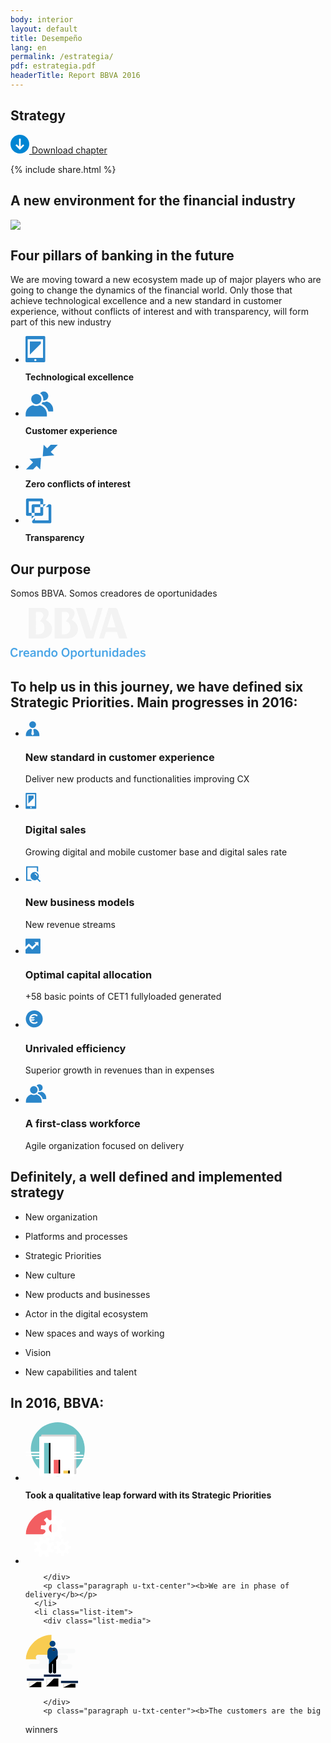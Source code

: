 ```yaml
---
body: interior
layout: default
title: Desempeño
lang: en
permalink: /estrategia/
pdf: estrategia.pdf
headerTitle: Report BBVA 2016
---
```



<section class="principal"  data-parallax="scroll" data-speed=".4" data-image-src="{{site.baseurl}}/images/background-estrategia.png">
  <div class="section-header section-header--strategy">
    <h1>Strategy</h1>
  </div>
</section>

<section class="section-option">
  <div class="container container--small u-flex u-space-between">
    <p class="download-option">
      <a href="{{site.baseurl}}/downloads/en/{{ page.pdf }}">
        <svg width="30px" height="30px" viewBox="-7 -1741 30 30" version="1.1" xmlns="http://www.w3.org/2000/svg" xmlns:xlink="http://www.w3.org/1999/xlink">
          <path d="M8,-1741 C-0.318181818,-1741 -7,-1734.31818 -7,-1726 C-7,-1717.68182 -0.318181818,-1711 8,-1711 C16.3181818,-1711 23,-1717.68182 23,-1726 C23,-1734.31818 16.3181818,-1741 8,-1741 Z M14.6136364,-1723.47727 L8.47727273,-1717.34091 C8.34090909,-1717.20455 8.13636364,-1717.13636 8,-1717.13636 C7.79545455,-1717.13636 7.65909091,-1717.20455 7.52272727,-1717.34091 L1.38636364,-1723.47727 C1.25,-1723.61364 1.18181818,-1723.75 1.18181818,-1723.95455 C1.18181818,-1724.15909 1.25,-1724.29545 1.38636364,-1724.43182 L2.34090909,-1725.38636 C2.61363636,-1725.65909 3.02272727,-1725.65909 3.29545455,-1725.38636 L6.02272727,-1722.65909 C6.22727273,-1722.45455 6.63636364,-1722.59091 6.63636364,-1722.93182 L6.63636364,-1734.18182 C6.63636364,-1734.59091 6.90909091,-1734.86364 7.31818182,-1734.86364 L8.68181818,-1734.86364 C9.09090909,-1734.86364 9.36363636,-1734.59091 9.36363636,-1734.18182 L9.36363636,-1722.86364 C9.36363636,-1722.59091 9.70454545,-1722.38636 9.97727273,-1722.59091 L12.7045455,-1725.31818 C12.9772727,-1725.59091 13.3863636,-1725.59091 13.6590909,-1725.31818 L14.6136364,-1724.36364 C14.75,-1724.22727 14.8181818,-1724.09091 14.8181818,-1723.88636 C14.8181818,-1723.75 14.75,-1723.61364 14.6136364,-1723.47727 Z" id="Shape" stroke="none" fill="#0085D3" fill-rule="evenodd"></path>
        </svg>
        Download chapter
      </a>
    </p>
    {% include share.html %}


  </div>
</section>

<section class="section">
  <div class="container container--small">
    <h2 class="title-section title-section--inside u-txt-center">A new environment for the financial industry</h2>
    <img src="{{site.baseurl}}/images/grafico-entorno.svg" />
  </div>
</section>


<section class="section section--pilares" data-parallax="scroll" data-speed=".4" data-image-src="{{site.baseurl}}/images/bg-pilares.png">
  <div class="container">
    <h2 class="u-txt-center title-section title-section--inside">Four pillars of banking in the future</h2>
    <p class="paragraph is-l u-txt-center paragraph--big">We are moving toward a new ecosystem made up of major players who are going to change the dynamics of the financial world.
Only those that achieve technological excellence and a new standard in customer experience, without conflicts of interest and with
transparency, will form part of this new industry</p>
  </div>
  <div class="container container--small">
    <ul class="list list--fourItems">
      <li class="list-item">
        <div class="list-media is-small">
          <svg width="32px" height="43px" viewBox="305 500 32 43" version="1.1" xmlns="http://www.w3.org/2000/svg" xmlns:xlink="http://www.w3.org/1999/xlink">
              <g id="Group" stroke="none" stroke-width="1" fill="none" fill-rule="evenodd" transform="translate(305.000000, 500.000000)">
                  <path d="M0,1.7546 C0,0.7856 0.78,0.0006 1.755,0.0006 L29.805,0.0006 C30.774,0.0006 31.56,0.7846 31.56,1.7546 L31.56,40.3246 C31.56,41.2946 30.78,42.0796 29.805,42.0796 L1.755,42.0796 C0.786,42.0796 0,41.2956 0,40.3246 L0,1.7546 Z M3.507,35.0656 L28.053,35.0656 L28.053,5.2596 L3.507,5.2596 L3.507,35.0656 Z M14.027,38.5726 C14.027,37.6046 14.805,36.8196 15.78,36.8196 C16.748,36.8196 17.533,37.5976 17.533,38.5726 C17.533,39.5416 16.755,40.3266 15.78,40.3266 C14.812,40.3266 14.027,39.5476 14.027,38.5726 L14.027,38.5726 Z" id="Fill-9" fill="#2A86CA"></path>
                  <polygon id="Fill-11" fill="#2A86CA" points="24.5465 12.2732 7.0135 29.8062 7.0135 8.7672 24.5465 8.7672"></polygon>
              </g>
          </svg>
        </div>
        <p class="paragraph u-txt-center"><b>Technological excellence</b></p>
      </li>
      <li class="list-item">
        <div class="list-media is-small">
          <svg width="45px" height="41px" viewBox="493 501 45 41" version="1.1" xmlns="http://www.w3.org/2000/svg" xmlns:xlink="http://www.w3.org/1999/xlink">
              <g id="Group-2" stroke="none" stroke-width="1" fill="none" fill-rule="evenodd" transform="translate(493.000000, 501.000000)">
                  <path d="M17.3241,21.1926 C21.8411,21.1926 25.5021,17.5306 25.5021,13.0146 C25.5021,8.4976 21.8411,4.8366 17.3241,4.8366 C12.8071,4.8366 9.1461,8.4976 9.1461,13.0146 C9.1461,17.5306 12.8071,21.1926 17.3241,21.1926" id="Fill-1" fill="#2A86CA"></path>
                  <path d="M22.5945,22.8288 C20.9965,23.6148 19.1815,24.0588 17.2715,24.0588 C15.3605,24.0588 13.5095,23.6138 11.9115,22.8278 C5.2365,24.4178 0.2495,30.2968 0.2495,37.3068 L0.2495,40.8198 L34.2345,40.8198 L34.2345,37.3068 C34.2345,30.2958 29.2615,24.4198 22.5945,22.8288" id="Fill-3" fill="#2A86CA"></path>
                  <path d="M28.5009,13.0144 C28.5009,13.8014 28.4179,14.5704 28.2619,15.3114 C28.5759,15.3534 28.8959,15.3764 29.2209,15.3764 C33.2359,15.3764 36.4899,12.1224 36.4899,8.1074 C36.4899,4.0924 33.2359,0.8374 29.2209,0.8374 C26.8739,0.8374 24.7869,1.9514 23.4579,3.6784 C26.4929,5.6784 28.5009,9.1154 28.5009,13.0144" id="Fill-5" fill="#2A86CA"></path>
                  <path d="M44.2303,29.7004 C44.2303,23.4694 39.8213,18.2454 33.8943,16.8314 C32.4743,17.5294 30.8663,17.9254 29.1683,17.9254 C28.5793,17.9254 27.9983,17.8744 27.4303,17.7834 C26.9403,18.8174 26.2963,19.7634 25.5273,20.5954 C31.0853,22.6804 35.2013,27.2624 36.6573,32.8234 L44.2303,32.8234 L44.2303,29.7004 Z" id="Fill-7" fill="#2A86CA"></path>
              </g>
          </svg>
        </div>
        <p class="paragraph u-txt-center"><b>Customer experience</b></p>
      </li>
      <li class="list-item">
        <div class="list-media is-small">
        <svg width="52px" height="40px" viewBox="695 502 52 40" version="1.1" xmlns="http://www.w3.org/2000/svg" xmlns:xlink="http://www.w3.org/1999/xlink">
            <path d="M718.4828,541.5613 L719.9048,523.0753 L701.4188,524.4973 L707.1068,530.1853 L695.7508,541.5143 L707.1268,541.5143 L712.7948,535.8733 L718.4828,541.5613 Z M723.9978,502.0563 L722.5758,520.5423 L741.0608,519.1203 L735.3728,513.4323 L746.7298,502.1033 L735.3538,502.1033 L729.6848,507.7443 L723.9978,502.0563 Z" id="Fill-16" stroke="none" fill="#2A86CA" fill-rule="evenodd"></path>
        </svg>
        </div>
        <p class="paragraph u-txt-center"><b>Zero conflicts of interest</b></p>
      </li>
      <li class="list-item">
        <div class="list-media is-small">
          <svg width="42px" height="41px" viewBox="884 503 42 41" version="1.1" xmlns="http://www.w3.org/2000/svg" xmlns:xlink="http://www.w3.org/1999/xlink">
              <defs>
                  <polygon id="path-1" points="0.6115 40 41.5325 40 41.5325 0.3591 0.6115 0.3591 0.6115 40"></polygon>
              </defs>
              <g id="Group-15" stroke="none" stroke-width="1" fill="none" fill-rule="evenodd" transform="translate(884.000000, 503.634200)">
                  <mask id="mask-2" fill="white">
                      <use xlink:href="#path-1"></use>
                  </mask>
                  <g id="Clip-14"></g>
                  <path d="M14.4525,28.1741 L9.8385,32.5161 L9.8385,11.8941 C9.8385,10.6201 10.8725,9.5871 12.1455,9.5871 L32.5685,9.5871 L28.2255,14.2011 L14.4525,14.2011 L14.4525,28.1741 Z M39.2255,40.0001 L12.8825,40.0001 C11.6095,40.0001 10.5755,38.9681 10.5755,37.6931 L10.5755,36.2611 L15.1895,31.6061 L15.1895,35.3861 L36.9195,35.3861 L36.9195,14.2341 L32.5255,14.2341 L36.8685,9.6201 L39.2255,9.6201 C40.5015,9.6201 41.5325,10.6531 41.5325,11.9261 L41.5325,37.6931 C41.5325,38.9681 40.5015,40.0001 39.2255,40.0001 L39.2255,40.0001 Z M5.2245,23.4281 L23.6795,23.4281 L23.6795,4.9731 L5.2245,4.9731 L5.2245,23.4281 Z M25.9875,28.0421 L2.9185,28.0421 C1.6445,28.0421 0.6115,27.0111 0.6115,25.7361 L0.6115,2.6661 C0.6115,1.3931 1.6445,0.3591 2.9185,0.3591 L25.9875,0.3591 C27.2625,0.3591 28.2945,1.3931 28.2945,2.6661 L28.2945,25.7361 C28.2945,27.0111 27.2625,28.0421 25.9875,28.0421 L25.9875,28.0421 Z" id="Fill-13" fill="#2A86CA" mask="url(#mask-2)"></path>
              </g>
          </svg>
        </div>
        <p class="paragraph u-txt-center"><b>Transparency</b></p>
      </li>
    </ul>
  </div>
</section>

<section class="section section--blue">
  <div class="container container--small">
    <h2 class="title-section title-section--inside u-txt-center">Our purpose</h2>
    <p>Somos BBVA. Somos creadores de oportunidades</p>
  </div>
</section>

<section class="section section--blueDark">
  <div class="container container--small u-flex u-hcenter">

<svg width="217px" height="85px" viewBox="503 540 217 85" version="1.1" xmlns="http://www.w3.org/2000/svg" xmlns:xlink="http://www.w3.org/1999/xlink">
    <defs></defs>
    <g id="Group" stroke="none" stroke-width="1" fill="none" fill-rule="evenodd" transform="translate(503.000000, 541.000000)">
        <path d="M172.0262,4.9915 C170.7172,0.9695 169.9732,0.0245 166.1352,0.0245 L156.7822,0.0245 L141.8012,48.9595 L149.4132,48.9595 L152.6062,38.3875 L170.4522,38.3875 L173.6722,48.9595 L186.9152,48.9595 L172.0262,4.9915 Z M154.7802,31.2165 L161.4482,8.9045 L168.2332,31.2165 L154.7802,31.2165 Z" id="Fill-1" fill="#F3F3F3"></path>
        <path d="M97.957,19.2142 L100.301,15.6482 C105.386,8.1462 101.881,0.0002 91.88,0.0002 L70.586,0.0002 L70.586,48.9592 L91.139,48.9592 C109.212,48.9592 114.674,27.9222 97.957,19.2142 L97.957,19.2142 Z M82.099,42.4012 L82.099,6.4022 L88.391,6.4022 C91.402,6.4022 94.031,8.9072 94.031,11.8962 C94.031,12.9522 93.807,13.9212 92.78,15.4522 L88.735,21.5662 C92.971,22.5822 95.807,25.8402 95.807,31.9402 C95.807,39.2782 91.402,42.4012 85.585,42.4012 L82.099,42.4012 Z" id="Fill-3" fill="#F3F3F3"></path>
        <path d="M56.5003,19.2142 L58.8983,15.6482 C63.9203,8.1462 60.4733,0.0002 50.4893,0.0002 L29.1533,0.0002 L29.1533,48.9592 L49.7403,48.9592 C67.7873,48.9592 73.2453,27.9222 56.5003,19.2142 M44.1763,42.4012 L40.6743,42.4012 L40.6743,6.4022 L46.9653,6.4022 C49.9903,6.4022 52.6223,8.9072 52.6223,11.8962 C52.6223,12.9522 52.3823,13.9212 51.3733,15.4522 L47.2983,21.5662 C51.5303,22.5822 54.3933,25.8402 54.3933,31.9402 C54.3933,39.2782 49.9903,42.4012 44.1763,42.4012" id="Fill-5" fill="#F3F3F3"></path>
        <path d="M119.4406,6.3938 C117.7016,0.8758 116.8266,-0.0002 113.4776,-0.0002 L104.8336,-0.0002 L120.8316,48.9588 L132.6086,48.9588 L147.5176,-0.0002 L139.7566,-0.0002 L128.7386,37.1718 L119.4406,6.3938 Z" id="Fill-7" fill="#F3F3F3"></path>
        <path d="M0,71.2386 C0,66.6066 2.65,63.9576 6.119,63.9576 C8.787,63.9576 10.445,65.1196 11.418,67.2176 L9.397,68.4176 C8.845,67.1016 7.815,66.1506 6.119,66.1506 C3.717,66.1506 2.382,68.1316 2.382,71.2186 C2.382,74.4796 3.794,76.4606 6.253,76.4606 C8.006,76.4606 9.15,75.4126 9.702,73.8306 L11.761,74.7646 C10.923,77.0896 9.206,78.5956 6.253,78.5956 C2.611,78.5956 0,76.0026 0,71.2386" id="Fill-10" fill="#49A5E6"></path>
        <path d="M13.9337,78.3289 L13.9337,68.2269 L16.0877,68.2269 L16.2787,69.8659 L16.2977,69.8659 C16.9077,68.9129 17.9757,68.0169 19.8617,68.0169 L19.9567,68.0169 L20.1677,70.1709 C20.0137,70.1329 19.7087,70.1329 19.5577,70.1329 C18.0137,70.1329 16.9267,70.8379 16.2787,71.9239 L16.2787,78.3289 L13.9337,78.3289 Z" id="Fill-12" fill="#49A5E6"></path>
        <path d="M27.8298,72.3055 C27.7148,70.8195 26.9338,69.9235 25.5238,69.9235 C24.3608,69.9235 23.3118,70.6865 23.0828,72.3055 L27.8298,72.3055 Z M20.7198,73.2765 C20.7198,69.4845 23.4458,68.0175 25.5418,68.0175 C27.7348,68.0175 29.9838,69.3695 29.9838,73.4875 L29.9838,74.0415 L23.0648,74.0415 C23.1418,75.8125 24.2848,76.6695 25.8088,76.6695 C27.0678,76.6695 28.1528,76.1365 28.9348,75.3745 L29.8688,76.9185 C28.7248,78.0055 27.4098,78.5385 25.6758,78.5385 C23.0648,78.5385 20.7198,76.9935 20.7198,73.2765 L20.7198,73.2765 Z" id="Fill-14" fill="#49A5E6"></path>
        <path d="M37.9892,75.5071 L37.9892,73.2781 C34.7292,73.7351 33.6812,74.4401 33.6812,75.4511 C33.6812,76.2511 34.2342,76.6711 35.1122,76.6711 C36.3122,76.6711 37.2662,76.2321 37.9892,75.5071 M31.3942,75.8311 C31.3942,73.6021 33.2622,72.2301 37.9892,71.6951 L37.9892,71.3921 C37.9892,70.4571 37.4372,69.9431 36.2352,69.9431 C34.9202,69.9431 33.9112,70.5141 32.9762,71.2961 L31.6992,69.8661 C32.7662,68.8761 34.2152,68.0181 36.5402,68.0181 C39.1512,68.0181 40.2772,69.3141 40.2772,71.6771 L40.2772,78.3281 L38.1792,78.3281 L37.9892,77.0311 C37.0182,78.0231 35.7782,78.4811 34.2732,78.4811 C32.6142,78.4811 31.3942,77.4901 31.3942,75.8311" id="Fill-16" fill="#49A5E6"></path>
        <path d="M42.8112,78.3289 L42.8112,68.2269 L44.9652,68.2269 L45.1562,69.6569 C45.8992,68.8179 47.1192,68.0169 48.7962,68.0169 C50.6262,68.0169 51.7702,68.9709 51.7702,70.9719 L51.7702,78.3289 L49.4432,78.3289 L49.4432,71.6589 C49.4432,70.5339 48.9872,69.9619 47.8992,69.9619 C46.8892,69.9619 46.0322,70.4749 45.1562,71.2759 L45.1562,78.3289 L42.8112,78.3289 Z" id="Fill-18" fill="#49A5E6"></path>
        <path d="M60.9765,75.2977 L60.9765,71.1817 C60.1565,70.3807 59.4515,69.9627 58.4785,69.9627 C57.0505,69.9627 56.0965,71.0477 56.0965,73.3157 C56.0965,75.3937 57.0115,76.5567 58.5175,76.5567 C59.4895,76.5567 60.2715,76.0217 60.9765,75.2977 M53.7525,73.3357 C53.7525,69.8277 55.4675,68.0177 57.7935,68.0177 C59.1655,68.0177 60.2715,68.4937 60.9765,69.3717 L60.9765,64.3957 L63.3205,64.0527 L63.3205,78.3287 L61.1665,78.3287 L60.9765,76.9957 C60.2895,77.8527 59.2615,78.4817 57.7555,78.4817 C55.4495,78.4817 53.7525,76.8427 53.7525,73.3357" id="Fill-20" fill="#49A5E6"></path>
        <path d="M72.9087,73.2967 C72.9087,71.4297 72.0897,70.0197 70.3167,70.0197 C68.6207,70.0197 67.7247,71.2957 67.7247,73.2967 C67.7247,75.2207 68.5057,76.5747 70.3167,76.5747 C72.0127,76.5747 72.9087,75.2207 72.9087,73.2967 M65.3797,73.2777 C65.3797,69.5617 67.8387,68.0177 70.3167,68.0177 C72.7747,68.0177 75.2347,69.5617 75.2347,73.2777 C75.2347,76.9757 72.7747,78.5377 70.3167,78.5377 C67.8567,78.5377 65.3797,76.9757 65.3797,73.2777" id="Fill-22" fill="#49A5E6"></path>
        <path d="M92.0583,71.2767 C92.0583,68.0747 90.4573,66.1507 88.0753,66.1507 C85.6903,66.1507 84.0903,68.0747 84.0903,71.2767 C84.0903,74.4797 85.6903,76.4607 88.0753,76.4607 C90.4573,76.4607 92.0583,74.4797 92.0583,71.2767 M81.7083,71.2767 C81.7083,66.5297 84.6623,63.9577 88.0753,63.9577 C91.4673,63.9577 94.4213,66.5297 94.4213,71.2767 C94.4213,76.0237 91.4673,78.5957 88.0753,78.5957 C84.6623,78.5957 81.7083,76.0237 81.7083,71.2767" id="Fill-24" fill="#49A5E6"></path>
        <g id="Group-28" transform="translate(96.000000, 67.312000)" fill="#49A5E6">
            <path d="M7.8947,5.9651 C7.8947,3.8691 6.9807,2.7071 5.4747,2.7071 C4.5017,2.7071 3.7207,3.2401 3.0157,3.9651 L3.0157,8.1001 C3.8347,8.9011 4.5407,9.3211 5.5127,9.3211 C6.9607,9.3211 7.8947,8.3111 7.8947,5.9651 L7.8947,5.9651 Z M0.6707,15.0001 L0.6707,0.9151 L2.8247,0.9151 L3.0157,2.2291 C3.7017,1.3911 4.7307,0.7051 6.2367,0.7051 C8.5437,0.7051 10.2397,2.4411 10.2397,5.9471 C10.2397,9.4531 8.5237,11.1701 6.1977,11.1701 C4.8267,11.1701 3.7787,10.7491 3.0157,9.9111 L3.0157,14.6571 L0.6707,15.0001 Z" id="Fill-26"></path>
        </g>
        <path d="M115.274,73.2967 C115.274,71.4297 114.455,70.0197 112.682,70.0197 C110.986,70.0197 110.09,71.2957 110.09,73.2967 C110.09,75.2207 110.871,76.5747 112.682,76.5747 C114.378,76.5747 115.274,75.2207 115.274,73.2967 M107.745,73.2777 C107.745,69.5617 110.204,68.0177 112.682,68.0177 C115.141,68.0177 117.6,69.5617 117.6,73.2777 C117.6,76.9757 115.141,78.5377 112.682,78.5377 C110.222,78.5377 107.745,76.9757 107.745,73.2777" id="Fill-29" fill="#49A5E6"></path>
        <path d="M119.6775,78.3289 L119.6775,68.2269 L121.8315,68.2269 L122.0225,69.8659 L122.0415,69.8659 C122.6515,68.9129 123.7195,68.0169 125.6065,68.0169 L125.7005,68.0169 L125.9105,70.1709 C125.7585,70.1329 125.4535,70.1329 125.3015,70.1329 C123.7565,70.1329 122.6705,70.8379 122.0225,71.9239 L122.0225,78.3289 L119.6775,78.3289 Z" id="Fill-31" fill="#49A5E6"></path>
        <path d="M128.2736,75.5457 L128.2736,70.0757 L126.5586,70.0757 L126.5586,68.2267 L128.2736,68.2267 L128.2736,64.8537 L130.5996,64.5107 L130.5996,68.2267 L133.2106,68.2267 L133.2106,70.0757 L130.5996,70.0757 L130.5996,75.1837 C130.5996,76.2707 131.0566,76.6127 132.0096,76.6127 C132.3906,76.6127 132.7536,76.5377 133.0386,76.4607 L133.2316,78.3097 C132.9436,78.3657 132.0096,78.4627 131.3816,78.4627 C129.2456,78.4627 128.2736,77.7377 128.2736,75.5457" id="Fill-33" fill="#49A5E6"></path>
        <path d="M135.0599,75.5838 L135.0599,68.2268 L137.4039,68.2268 L137.4039,74.9548 C137.4039,76.0228 137.8419,76.5558 138.9289,76.5558 C139.9399,76.5558 140.7969,76.0228 141.6739,75.2218 L141.6739,68.2268 L144.0189,68.2268 L144.0189,78.3288 L141.8649,78.3288 L141.6739,76.9188 C140.9299,77.7188 139.7109,78.5388 138.0539,78.5388 C136.2039,78.5388 135.0599,77.5848 135.0599,75.5838" id="Fill-35" fill="#49A5E6"></path>
        <path d="M146.6484,78.3289 L146.6484,68.2269 L148.8034,68.2269 L148.9934,69.6569 C149.7364,68.8179 150.9564,68.0169 152.6344,68.0169 C154.4644,68.0169 155.6074,68.9709 155.6074,70.9719 L155.6074,78.3289 L153.2824,78.3289 L153.2824,71.6589 C153.2824,70.5339 152.8234,69.9619 151.7384,69.9619 C150.7284,69.9619 149.8704,70.4749 148.9934,71.2759 L148.9934,78.3289 L146.6484,78.3289 Z" id="Fill-37" fill="#49A5E6"></path>
        <path d="M158.257,78.329 L160.583,78.329 L160.583,68.227 L158.257,68.227 L158.257,78.329 Z M158.066,65.482 C158.066,64.777 158.543,64.242 159.4,64.242 C160.278,64.242 160.774,64.777 160.774,65.482 C160.774,66.187 160.278,66.721 159.4,66.721 C158.543,66.721 158.066,66.187 158.066,65.482 L158.066,65.482 Z" id="Fill-39" fill="#49A5E6"></path>
        <path d="M169.9985,75.2977 L169.9985,71.1817 C169.1785,70.3807 168.4745,69.9627 167.5005,69.9627 C166.0725,69.9627 165.1185,71.0477 165.1185,73.3157 C165.1185,75.3937 166.0345,76.5567 167.5395,76.5567 C168.5115,76.5567 169.2935,76.0217 169.9985,75.2977 M162.7745,73.3357 C162.7745,69.8277 164.4895,68.0177 166.8165,68.0177 C168.1875,68.0177 169.2935,68.4937 169.9985,69.3717 L169.9985,64.3957 L172.3425,64.0527 L172.3425,78.3287 L170.1895,78.3287 L169.9985,76.9957 C169.3115,77.8527 168.2835,78.4817 166.7775,78.4817 C164.4715,78.4817 162.7745,76.8427 162.7745,73.3357" id="Fill-41" fill="#49A5E6"></path>
        <path d="M180.9215,75.5071 L180.9215,73.2781 C177.6615,73.7351 176.6135,74.4401 176.6135,75.4511 C176.6135,76.2511 177.1655,76.6711 178.0425,76.6711 C179.2435,76.6711 180.1975,76.2321 180.9215,75.5071 M174.3255,75.8311 C174.3255,73.6021 176.1935,72.2301 180.9215,71.6951 L180.9215,71.3921 C180.9215,70.4571 180.3675,69.9431 179.1675,69.9431 C177.8515,69.9431 176.8415,70.5141 175.9075,71.2961 L174.6305,69.8661 C175.6975,68.8761 177.1465,68.0181 179.4725,68.0181 C182.0825,68.0181 183.2085,69.3141 183.2085,71.6771 L183.2085,78.3281 L181.1105,78.3281 L180.9215,77.0311 C179.9495,78.0231 178.7095,78.4811 177.2045,78.4811 C175.5455,78.4811 174.3255,77.4901 174.3255,75.8311" id="Fill-42" fill="#49A5E6"></path>
        <path d="M192.4143,75.2977 L192.4143,71.1817 C191.5943,70.3807 190.8903,69.9627 189.9163,69.9627 C188.4883,69.9627 187.5343,71.0477 187.5343,73.3157 C187.5343,75.3937 188.4503,76.5567 189.9553,76.5567 C190.9273,76.5567 191.7093,76.0217 192.4143,75.2977 M185.1903,73.3357 C185.1903,69.8277 186.9053,68.0177 189.2323,68.0177 C190.6033,68.0177 191.7093,68.4937 192.4143,69.3717 L192.4143,64.3957 L194.7583,64.0527 L194.7583,78.3287 L192.6053,78.3287 L192.4143,76.9957 C191.7273,77.8527 190.6993,78.4817 189.1933,78.4817 C186.8873,78.4817 185.1903,76.8427 185.1903,73.3357" id="Fill-43" fill="#49A5E6"></path>
        <path d="M203.9277,72.3055 C203.8127,70.8195 203.0317,69.9235 201.6207,69.9235 C200.4577,69.9235 199.4097,70.6865 199.1797,72.3055 L203.9277,72.3055 Z M196.8177,73.2765 C196.8177,69.4845 199.5427,68.0175 201.6397,68.0175 C203.8317,68.0175 206.0807,69.3695 206.0807,73.4875 L206.0807,74.0415 L199.1617,74.0415 C199.2387,75.8125 200.3807,76.6695 201.9067,76.6695 C203.1647,76.6695 204.2507,76.1365 205.0327,75.3745 L205.9667,76.9185 C204.8227,78.0055 203.5077,78.5385 201.7727,78.5385 C199.1617,78.5385 196.8177,76.9935 196.8177,73.2765 L196.8177,73.2765 Z" id="Fill-44" fill="#49A5E6"></path>
        <path d="M207.4537,76.9368 L208.3487,75.3548 C209.2647,76.1368 210.5227,76.7268 211.8357,76.7268 C213.0947,76.7268 213.8577,76.3278 213.8577,75.6228 C213.8577,74.8018 213.2677,74.5168 211.5897,74.1728 C209.4547,73.7348 207.8157,73.1638 207.8157,70.9898 C207.8157,69.1988 209.3027,68.0178 211.5327,68.0178 C213.3427,68.0178 214.5637,68.5318 215.6307,69.2938 L214.8107,70.9528 C213.8577,70.2668 212.7907,69.8668 211.7047,69.8668 C210.5607,69.8668 210.0077,70.2848 210.0077,70.8958 C210.0077,71.5628 210.5607,71.8678 212.0667,72.1908 C214.3347,72.6488 216.0687,73.1828 216.0687,75.3168 C216.0687,77.5278 214.1437,78.5188 211.8187,78.5188 C209.8737,78.5188 208.4247,77.7938 207.4537,76.9368" id="Fill-45" fill="#49A5E6"></path>
    </g>
</svg>
  </div>
</section>


<section class="section section--grey">
  <div class="container">
    <h2 class="title-section u-txt-center">To help us in this journey, we have defined six Strategic Priorities.
Main progresses in 2016:</h2>
  </div>
  <div class="container container--small">
    <ul class="list list--threeItems ">
      <li class="list-item">
        <div class="list-media is-left is-small">
          <svg width="23px" height="25px" viewBox="337 326 23 25" version="1.1" xmlns="http://www.w3.org/2000/svg" xmlns:xlink="http://www.w3.org/1999/xlink">
              <desc>Created with Sketch.</desc>
              <defs></defs>
              <g id="Group" stroke="none" stroke-width="1" fill="none" fill-rule="evenodd" transform="translate(337.000000, 326.000000)">
                  <path d="M11.4224,11.2436 C14.4074,11.2436 16.8284,8.8236 16.8284,5.8376 C16.8284,2.8526 14.4074,0.4316 11.4224,0.4316 C8.4374,0.4316 6.0164,2.8526 6.0164,5.8376 C6.0164,8.8236 8.4374,11.2436 11.4224,11.2436" id="Fill-1" fill="#2A86CA"></path>
                  <path d="M14.8096,12.603 C14.0956,12.961 13.2886,13.211 12.5026,13.329 L12.5026,13.406 L13.5836,20.975 L11.4216,23.137 L9.2606,20.975 L10.3416,13.406 L10.3416,13.329 C9.4576,13.21 8.7476,12.961 8.0336,12.603 C3.7706,13.641 0.6196,17.479 0.6196,22.056 L0.6196,24.198 L22.2246,24.198 L22.2246,22.056 C22.2246,17.478 19.0676,13.642 14.8096,12.603" id="Fill-3" fill="#2A86CA"></path>
              </g>
          </svg>
        </div>
        <h3 class="title-list">New standard in customer experience</h3>
        <p class="paragraph">Deliver new products and
functionalities improving CX</p>
      </li>
      <li class="list-item">
        <div class="list-media is-left is-small">
          <svg width="18px" height="26px" viewBox="598 324 18 26" version="1.1" xmlns="http://www.w3.org/2000/svg" xmlns:xlink="http://www.w3.org/1999/xlink">
              <!-- Generator: Sketch 41.2 (35397) - http://www.bohemiancoding.com/sketch -->
              <desc>Created with Sketch.</desc>
              <defs></defs>
              <g id="Group-2" stroke="none" stroke-width="1" fill="none" fill-rule="evenodd" transform="translate(598.000000, 324.000000)">
                  <path d="M0.2396,1.0635 C0.2396,0.4765 0.7126,0.0005 1.3026,0.0005 L16.1766,0.0005 C16.7636,0.0005 17.2396,0.4755 17.2396,1.0635 L17.2396,24.4375 C17.2396,25.0245 16.7666,25.5005 16.1766,25.5005 L1.3026,25.5005 C0.7166,25.5005 0.2396,25.0245 0.2396,24.4375 L0.2396,1.0635 Z M2.3646,21.2505 L15.1146,21.2505 L15.1146,2.1255 L2.3646,2.1255 L2.3646,21.2505 Z M7.6766,23.3755 C7.6766,22.7885 8.1486,22.3125 8.7396,22.3125 C9.3266,22.3125 9.8026,22.7845 9.8026,23.3755 C9.8026,23.9615 9.3306,24.4375 8.7396,24.4375 C8.1526,24.4375 7.6766,23.9665 7.6766,23.3755 L7.6766,23.3755 Z" id="Fill-21" fill="#2A86CA"></path>
                  <polygon id="Fill-23" fill="#2A86CA" points="12.9896 8.5 4.4896 17 4.4896 4.25 12.9896 4.25"></polygon>
              </g>
          </svg>
        </div>
        <h3 class="title-list">Digital sales</h3>
        <p class="paragraph">Growing digital and mobile
customer base and digital sales rate</p>
      </li>
      <li class="list-item">
        <div class="list-media is-left is-small">
          <svg width="25px" height="26px" viewBox="859 326 25 26" version="1.1" xmlns="http://www.w3.org/2000/svg" xmlns:xlink="http://www.w3.org/1999/xlink">
              <g id="Group-3" stroke="none" stroke-width="1" fill="none" fill-rule="evenodd" transform="translate(859.000000, 326.000000)">
                  <path d="M17.6683,16.2363 C17.6683,14.6073 16.3473,13.2853 14.7173,13.2853 L14.7173,11.8103 C17.1613,11.8103 19.1433,13.7923 19.1433,16.2363 L17.6683,16.2363 Z M20.0903,20.1343 C20.8863,19.0393 21.3563,17.6933 21.3563,16.2363 C21.3563,12.5693 18.3843,9.5973 14.7173,9.5973 C11.0503,9.5973 8.0773,12.5693 8.0773,16.2363 C8.0773,19.9033 11.0503,22.8763 14.7173,22.8763 C16.1743,22.8763 17.5203,22.4053 18.6143,21.6103 L22.8313,25.8263 L24.3073,24.3513 L20.0903,20.1343 Z" id="Fill-17" fill="#2A86CA"></path>
                  <path d="M8.1048,21.769 L3.6148,21.769 C3.2798,21.769 3.0058,21.495 3.0058,21.161 L3.0058,3.105 C3.0058,2.77 3.2798,2.497 3.6148,2.497 L17.6128,2.497 C17.9478,2.497 18.2208,2.77 18.2208,3.105 L18.2208,8.336 C18.9588,8.671 19.6398,9.106 20.2508,9.624 L20.2508,1.077 C20.2508,0.742 19.9758,0.468 19.6408,0.468 L1.5858,0.468 C1.2508,0.468 0.9768,0.742 0.9768,1.077 L0.9768,23.189 C0.9768,23.524 1.2508,23.798 1.5858,23.798 L10.6188,23.798 C9.6578,23.284 8.8058,22.593 8.1048,21.769" id="Fill-19" fill="#2A86CA"></path>
              </g>
          </svg>
        </div>
        <h3 class="title-list">New business models</h3>
        <p class="paragraph">New revenue streams</p>
      </li>
      <li class="list-item">
        <div class="list-media is-left is-small">
          <svg width="24px" height="25px" viewBox="337 581 24 25" version="1.1" xmlns="http://www.w3.org/2000/svg" xmlns:xlink="http://www.w3.org/1999/xlink">
              <g id="Group-4" stroke="none" stroke-width="1" fill="none" fill-rule="evenodd" transform="translate(337.000000, 581.000000)">
                  <path d="M22.799,0.2998 L1.089,0.2998 C0.477,0.2998 0,0.7868 0,1.3888 L0,13.3288 L5.429,7.9008 L10.858,13.3288 L16.287,7.9008 L14.115,5.7298 L20.63,5.7298 L20.63,12.2438 L18.459,10.0718 L10.858,17.6728 L5.429,12.2438 L0,17.6728 L0,23.0988 C0,23.7098 0.487,24.1878 1.089,24.1878 L22.799,24.1878 C23.41,24.1878 23.887,23.6998 23.887,23.0988 L23.887,1.3888 C23.887,0.7778 23.4,0.2998 22.799,0.2998" id="Fill-15" fill="#2A86CA"></path>
              </g>
          </svg>
        </div>
        <h3 class="title-list">Optimal capital allocation</h3>
        <p class="paragraph">+58 basic points of CET1 fullyloaded generated </p>
      </li>
      <li class="list-item">
        <div class="list-media is-left is-small">
          <svg width="28px" height="28px" viewBox="598 580 28 28" version="1.1" xmlns="http://www.w3.org/2000/svg" xmlns:xlink="http://www.w3.org/1999/xlink">
              <g id="Group-5" stroke="none" stroke-width="1" fill="none" fill-rule="evenodd" transform="translate(598.000000, 580.000000)">
                  <path d="M15.165,10.8252 L12.906,13.0842 L8.416,13.0842 C8.397,13.2692 8.388,13.4582 8.388,13.6482 C8.388,13.8392 8.397,14.0272 8.416,14.2132 L15.165,14.2132 L12.906,16.4712 L9.145,16.4712 C10.122,18.1592 11.945,19.2962 14.035,19.2962 C15.595,19.2962 17.007,18.6642 18.028,17.6412 L19.626,19.2392 C18.195,20.6702 16.219,21.5542 14.035,21.5542 C9.669,21.5542 6.129,18.0142 6.129,13.6482 C6.129,13.4582 6.138,13.2702 6.151,13.0842 L6.129,13.0842 L6.153,13.0592 C6.455,8.9692 9.867,5.7422 14.035,5.7422 C16.219,5.7422 18.195,6.6272 19.626,8.0572 L18.028,9.6552 C17.007,8.6332 15.595,8.0012 14.035,8.0012 C11.945,8.0012 10.122,9.1382 9.145,10.8252 L15.165,10.8252 Z M14.035,0.0952 C6.55,0.0952 0.481,6.1632 0.481,13.6482 C0.481,21.1342 6.55,27.2022 14.035,27.2022 C21.52,27.2022 27.589,21.1342 27.589,13.6482 C27.589,6.1632 21.52,0.0952 14.035,0.0952 L14.035,0.0952 Z" id="Fill-13" fill="#2A86CA"></path>
              </g>
          </svg>
        </div>
        <h3 class="title-list">Unrivaled efficiency</h3>
        <p class="paragraph">Superior growth in revenues than in
expenses</p>
      </li>
      <li class="list-item">
        <div class="list-media is-left is-small">
          <svg width="34px" height="30px" viewBox="860 578 34 30" version="1.1" xmlns="http://www.w3.org/2000/svg" xmlns:xlink="http://www.w3.org/1999/xlink">
              <g id="Group-7" stroke="none" stroke-width="1" fill="none" fill-rule="evenodd" transform="translate(860.000000, 578.000000)">
                  <path d="M21.5706,9.3506 C21.5706,9.9326 21.5096,10.4986 21.3946,11.0466 C21.6266,11.0776 21.8626,11.0946 22.1016,11.0946 C25.0646,11.0946 27.4666,8.6926 27.4666,5.7296 C27.4666,2.7666 25.0646,0.3646 22.1016,0.3646 C20.3696,0.3646 18.8306,1.1866 17.8486,2.4606 C20.0896,3.9376 21.5706,6.4736 21.5706,9.3506" id="Fill-9" fill="#2A86CA"></path>
                  <g id="Group-6" transform="translate(0.000000, 3.000000)" fill="#2A86CA">
                      <path d="M13.3226,12.3872 C16.6556,12.3872 19.3576,9.6852 19.3576,6.3512 C19.3576,3.0182 16.6556,0.3162 13.3226,0.3162 C9.9886,0.3162 7.2866,3.0182 7.2866,6.3512 C7.2866,9.6852 9.9886,12.3872 13.3226,12.3872" id="Fill-5"></path>
                      <path d="M17.2122,13.5937 C16.0322,14.1737 14.6922,14.5017 13.2832,14.5017 C11.8732,14.5017 10.5072,14.1737 9.3272,13.5937 C4.4012,14.7677 0.7212,19.1057 0.7212,24.2797 L0.7212,26.8717 L25.8022,26.8717 L25.8022,24.2797 C25.8022,19.1057 22.1322,14.7687 17.2122,13.5937" id="Fill-7"></path>
                      <path d="M33.179,18.6665 C33.179,14.0665 29.925,10.2125 25.551,9.1685 C24.503,9.6845 23.317,9.9755 22.064,9.9755 C21.629,9.9755 21.2,9.9375 20.781,9.8705 C20.419,10.6345 19.944,11.3335 19.376,11.9455 C23.479,13.4845 26.516,16.8665 27.59,20.9715 L33.179,20.9715 L33.179,18.6665 Z" id="Fill-11"></path>
                  </g>
              </g>
          </svg>
        </div>
        <h3 class="title-list">A first-class workforce</h3>
        <p class="paragraph">Agile organization focused on
delivery</p>
      </li>
    </ul>
  </div>
</section>


<section class="section">
  <div class="container container--small">
    <h2 class="title-section title-section--inside u-txt-center">Definitely, a well defined and implemented strategy</h2>
    <ul class="list list--threeItems list--images">
      <li class="list-item">
        <p class="paragraph">New organization</p>
      </li>
      <li class="list-item">
        <p class="paragraph">Platforms and processes</p>
      </li>
      <li class="list-item">
        <p class="paragraph">Strategic Priorities</p>
      </li>
      <li class="list-item">
        <p class="paragraph">New culture</p>
      </li>
      <li class="list-item">
        <p class="paragraph">New products and businesses</p>
      </li>
      <li class="list-item">
        <p class="paragraph">Actor in the digital ecosystem</p>
      </li>
      <li class="list-item">
        <p class="paragraph">New spaces and ways of working</p>
      </li>
      <li class="list-item">
        <p class="paragraph">Vision</p>
      </li>
      <li class="list-item">
        <p class="paragraph">New capabilities and talent</p>
      </li>
    </ul>
  </div>
</section>


<section class="section section--blue">
  <div class="container container--small">
    <h2 class="title-section u-txt-center">In 2016, BBVA:</h2>
    <ul class="list list--threeItems">
      <li class="list-item">
        <div class="list-media">
          <svg width="104px" height="95px" viewBox="563 419 104 95" version="1.1" xmlns="http://www.w3.org/2000/svg" xmlns:xlink="http://www.w3.org/1999/xlink">
              <defs>
                  <polygon id="path-1" points="0 94 103.307 94 103.307 0.246 0 0.246"></polygon>
                  <polygon id="path-3" points="0 94 103.307 94 103.307 0.246 0 0.246"></polygon>
                  <polygon id="path-5" points="0 94 103.307 94 103.307 0.246 0 0.246"></polygon>
                  <polygon id="path-7" points="0 94 103.307 94 103.307 0.246 0 0.246"></polygon>
                  <polygon id="path-9" points="0 94 103.307 94 103.307 0.246 0 0.246"></polygon>
                  <polygon id="path-11" points="0 94.7542 103.307 94.7542 103.307 1.0002 0 1.0002"></polygon>
              </defs>
              <g id="Page-1" stroke="none" stroke-width="1" fill="none" fill-rule="evenodd" transform="translate(563.000000, 419.000000)">
                  <path d="M94.7714,44.1175 C94.7714,67.9315 75.4664,87.2355 51.6534,87.2355 C27.8404,87.2355 8.5354,67.9315 8.5354,44.1175 C8.5354,20.3045 27.8404,1.0005 51.6534,1.0005 C75.4664,1.0005 94.7714,20.3045 94.7714,44.1175 Z" id="Fill-1" fill="#6EC2C5"></path>
                  <path d="M81.2775,82.6009 C81.2775,83.4399 80.5975,84.1199 79.7585,84.1199 L26.5875,84.1199 C25.7485,84.1199 25.0685,83.4399 25.0685,82.6009 L25.0685,22.3399 C25.0685,21.5009 25.7485,20.8209 26.5875,20.8209 L79.7585,20.8209 C80.5975,20.8209 81.2775,21.5009 81.2775,22.3399 L81.2775,82.6009 Z" id="Fill-3" fill="#D3D3D3"></path>
                  <g id="Group-9" transform="translate(0.000000, 0.754200)">
                      <path d="M16.2057,58.3018 C16.2057,58.8598 16.6597,59.3128 17.2187,59.3128 L102.2917,59.3128 C102.8507,59.3128 103.3047,58.8598 103.3047,58.3018 L103.3047,58.2958 C103.3047,57.7388 102.8507,57.2858 102.2917,57.2858 L17.2187,57.2858 C16.6597,57.2858 16.2057,57.7388 16.2057,58.2958 L16.2057,58.3018 Z" id="Fill-5" fill="#FFFFFF"></path>
                      <mask id="mask-2" fill="white">
                          <use xlink:href="#path-1"></use>
                      </mask>
                      <g id="Clip-8"></g>
                      <polygon id="Fill-7" fill="#FFFFFF" mask="url(#mask-2)" points="16.206 59.311 103.307 59.311 103.307 57.289 16.206 57.289"></polygon>
                  </g>
                  <g id="Group-14" transform="translate(0.000000, 0.754200)">
                      <path d="M0.0012,48.6807 C0.0012,49.2387 0.4552,49.6907 1.0142,49.6907 L86.0872,49.6907 C86.6472,49.6907 87.1002,49.2387 87.1002,48.6807 L87.1002,48.6747 C87.1002,48.1177 86.6472,47.6647 86.0872,47.6647 L1.0142,47.6647 C0.4552,47.6647 0.0012,48.1177 0.0012,48.6747 L0.0012,48.6807 Z" id="Fill-10" fill="#FFFFFF"></path>
                      <mask id="mask-4" fill="white">
                          <use xlink:href="#path-3"></use>
                      </mask>
                      <g id="Clip-13"></g>
                      <polygon id="Fill-12" fill="#FFFFFF" mask="url(#mask-4)" points="0 49.69 87.101 49.69 87.101 47.663 0 47.663"></polygon>
                  </g>
                  <g id="Group-19" transform="translate(0.000000, 0.754200)">
                      <path d="M5.3182,53.4912 C5.3182,54.0492 5.7722,54.5022 6.3312,54.5022 L91.4042,54.5022 C91.9642,54.5022 92.4172,54.0492 92.4172,53.4912 L92.4172,53.4852 C92.4172,52.9282 91.9642,52.4752 91.4042,52.4752 L6.3312,52.4752 C5.7722,52.4752 5.3182,52.9282 5.3182,53.4852 L5.3182,53.4912 Z" id="Fill-15" fill="#FFFFFF"></path>
                      <mask id="mask-6" fill="white">
                          <use xlink:href="#path-5"></use>
                      </mask>
                      <g id="Clip-18"></g>
                      <polygon id="Fill-17" fill="#FFFFFF" mask="url(#mask-6)" points="5.318 54.5 92.419 54.5 92.419 52.478 5.318 52.478"></polygon>
                  </g>
                  <g id="Group-24" transform="translate(0.000000, 0.754200)">
                      <path d="M0.5076,53.5069 C0.5076,54.0559 0.9546,54.5009 1.5056,54.5009 L2.2946,54.5009 C2.8456,54.5009 3.2926,54.0559 3.2926,53.5069 L3.2926,53.4709 C3.2926,52.9209 2.8456,52.4759 2.2946,52.4759 L1.5056,52.4759 C0.9546,52.4759 0.5076,52.9209 0.5076,53.4709 L0.5076,53.5069 Z" id="Fill-20" fill="#FFFFFF"></path>
                      <mask id="mask-8" fill="white">
                          <use xlink:href="#path-7"></use>
                      </mask>
                      <g id="Clip-23"></g>
                      <polygon id="Fill-22" fill="#FFFFFF" mask="url(#mask-8)" points="0.508 54.5 3.29 54.5 3.29 52.478 0.508 52.478"></polygon>
                  </g>
                  <g id="Group-29" transform="translate(0.000000, 0.754200)">
                      <path d="M94.4429,53.5069 C94.4429,54.0559 94.8899,54.5009 95.4409,54.5009 L96.2299,54.5009 C96.7809,54.5009 97.2279,54.0559 97.2279,53.5069 L97.2279,53.4709 C97.2279,52.9209 96.7809,52.4759 96.2299,52.4759 L95.4409,52.4759 C94.8899,52.4759 94.4429,52.9209 94.4429,53.4709 L94.4429,53.5069 Z" id="Fill-25" fill="#FFFFFF"></path>
                      <mask id="mask-10" fill="white">
                          <use xlink:href="#path-9"></use>
                      </mask>
                      <g id="Clip-28"></g>
                      <polygon id="Fill-27" fill="#FFFFFF" mask="url(#mask-10)" points="94.442 54.5 97.229 54.5 97.229 52.478 94.442 52.478"></polygon>
                  </g>
                  <path d="M23.5491,23.8597 C22.7101,23.8597 22.0301,24.5397 22.0301,25.3787 L22.0301,85.6387 C22.0301,86.4777 22.7101,87.1577 23.5491,87.1577 L76.7201,87.1577 C77.5591,87.1577 78.2391,86.4777 78.2391,85.6387 L78.2391,25.3787 C78.2391,24.5397 77.5591,23.8597 76.7201,23.8597 L23.5491,23.8597 Z" id="Fill-30" fill="#FFFFFF"></path>
                  <mask id="mask-12" fill="white">
                      <use xlink:href="#path-11"></use>
                  </mask>
                  <g id="Clip-33"></g>
                  <polygon id="Fill-32" fill="#6EC2C5" mask="url(#mask-12)" points="29.792 82.9202 39.877 82.9202 39.877 34.1462 29.792 34.1462"></polygon>
                  <polygon id="Fill-34" fill="#000000" mask="url(#mask-12)" points="37.487 82.9202 39.877 82.9202 39.877 34.1462 37.487 34.1462"></polygon>
                  <polygon id="Fill-35" fill="#F25E61" mask="url(#mask-12)" points="45.226 82.9202 55.311 82.9202 55.311 61.1682 45.226 61.1682"></polygon>
                  <polygon id="Fill-36" fill="#000000" mask="url(#mask-12)" points="52.921 82.9202 55.311 82.9202 55.311 61.1682 52.921 61.1682"></polygon>
                  <polygon id="Fill-37" fill="#F8CC51" mask="url(#mask-12)" points="60.66 82.9202 70.745 82.9202 70.745 78.3502 60.66 78.3502"></polygon>
                  <polygon id="Fill-38" fill="#000000" mask="url(#mask-12)" points="68.354 82.9202 70.744 82.9202 70.744 78.3502 68.354 78.3502"></polygon>
              </g>
          </svg>
        </div>
        <p class="paragraph u-txt-center"><b>Took a qualitative leap forward with its Strategic Priorities</b></p>
      </li>
      <li class="list-item">
        <div class="list-media">
          <svg width="87px" height="88px" viewBox="558 59 87 88" version="1.1" xmlns="http://www.w3.org/2000/svg" xmlns:xlink="http://www.w3.org/1999/xlink">
              <defs>
                  <polygon id="path-1" points="86.2357 0.764 0 0.764 0 86.9997 86.2357 86.9997 86.2357 0.764"></polygon>
              </defs>
              <g id="Page-1" stroke="none" stroke-width="1" fill="none" fill-rule="evenodd" transform="translate(558.000000, 59.000000)">
                  <g id="Group-3" transform="translate(0.000000, 0.236100)">
                      <mask id="mask-2" fill="white">
                          <use xlink:href="#path-1"></use>
                      </mask>
                      <g id="Clip-2"></g>
                      <path d="M86.2357,43.8817 C86.2357,67.6947 66.9307,86.9997 43.1177,86.9997 C19.3047,86.9997 -0.0003,67.6947 -0.0003,43.8817 C-0.0003,20.0687 19.3047,0.7637 43.1177,0.7637 C66.9307,0.7637 86.2357,20.0687 86.2357,43.8817" id="Fill-1" fill="#F25E61" mask="url(#mask-2)"></path>
                  </g>
                  <path d="M49.2341,36.0006 C46.1991,38.5636 41.6451,38.1806 39.0851,35.1486 C36.5221,32.1136 36.9051,27.5606 39.9411,24.9966 C42.9721,22.4366 47.5251,22.8196 50.0891,25.8546 C52.6491,28.8876 52.2651,33.4396 49.2341,36.0006 M57.3261,15.5546 L54.2381,18.1626 C53.2471,18.9996 51.9121,19.1506 50.7591,18.5556 C49.6001,17.9586 48.9541,16.7806 49.0631,15.4876 L49.4021,11.4646 C49.4341,11.1196 49.1771,10.8146 48.8321,10.7896 L43.7001,10.3546 C43.3591,10.3256 43.0541,10.5826 43.0251,10.9236 L42.6861,14.9526 C42.5771,16.2466 41.7401,17.2966 40.5011,17.6886 C39.2651,18.0826 37.9761,17.7136 37.1381,16.7206 L34.5291,13.6316 C34.3071,13.3686 33.9131,13.3386 33.6511,13.5606 L29.7141,16.8856 C29.4521,17.1056 29.4151,17.4996 29.6371,17.7626 L32.2461,20.8516 C33.0851,21.8446 33.2361,23.1746 32.6371,24.3296 C32.0441,25.4846 30.8671,26.1316 29.5731,26.0216 L25.5491,25.6846 C25.2051,25.6576 24.9031,25.9126 24.8721,26.2566 L24.4391,31.3856 C24.4131,31.7296 24.6681,32.0316 25.0121,32.0626 L29.0391,32.3996 C30.3321,32.5086 31.3821,33.3466 31.7731,34.5846 C32.1711,35.8236 31.7981,37.1086 30.8051,37.9476 L27.7161,40.5576 C27.4541,40.7786 27.4241,41.1726 27.6451,41.4356 L30.9701,45.3716 C31.1921,45.6346 31.5851,45.6706 31.8481,45.4486 L34.9371,42.8396 C35.9301,42.0006 37.2621,41.8526 38.4151,42.4476 C39.5701,43.0416 40.2201,44.2166 40.1111,45.5106 L39.7691,49.5366 C39.7431,49.8806 39.9981,50.1826 40.3411,50.2136 L45.4711,50.6466 C45.8161,50.6736 46.1201,50.4216 46.1491,50.0736 L46.4861,46.0466 C46.5581,45.1886 46.9541,44.4346 47.5721,43.9126 C47.8851,43.6476 48.2541,43.4426 48.6701,43.3126 C49.9091,42.9156 51.1971,43.2906 52.0341,44.2806 L54.6431,47.3696 C54.8641,47.6326 55.2611,47.6656 55.5231,47.4436 L59.4601,44.1186 C59.7231,43.8966 59.7561,43.5006 59.5341,43.2386 L56.9261,40.1496 C56.0891,39.1586 55.9381,37.8236 56.5331,36.6706 C57.1291,35.5186 58.3021,34.8656 59.5981,34.9776 L63.6251,35.3136 C63.9691,35.3466 64.2681,35.0886 64.2991,34.7436 L64.7311,29.6146 C64.7611,29.2676 64.5071,28.9656 64.1621,28.9396 L60.1361,28.5986 C58.8391,28.4916 57.7891,27.6546 57.3971,26.4156 C57.0041,25.1796 57.3761,23.8886 58.3661,23.0516 L61.4551,20.4426 C61.7171,20.2216 61.7511,19.8246 61.5291,19.5626 L58.2041,15.6256 C57.9831,15.3626 57.5861,15.3296 57.3261,15.5546" id="Fill-4" fill="#FFFFFF"></path>
                  <path d="M31.5704,66.2184 C28.5114,67.3224 25.1274,65.7314 24.0254,62.6764 C22.9224,59.6174 24.5124,56.2334 27.5714,55.1304 C30.6264,54.0294 34.0104,55.6184 35.1134,58.6774 C36.2154,61.7324 34.6254,65.1164 31.5704,66.2184 M43.5994,52.8324 L40.4864,53.9554 C39.4874,54.3164 38.4204,54.0514 37.7054,53.2664 C36.9864,52.4794 36.8254,51.3914 37.2774,50.4304 L38.6824,47.4394 C38.8054,47.1844 38.6944,46.8764 38.4374,46.7594 L34.6234,44.9644 C34.3694,44.8454 34.0624,44.9564 33.9434,45.2094 L32.5364,48.2044 C32.0844,49.1664 31.1434,49.7344 30.0814,49.6824 C29.0204,49.6324 28.1374,48.9824 27.7764,47.9824 L26.6534,44.8684 C26.5574,44.6044 26.2644,44.4694 25.9994,44.5644 L22.0324,45.9954 C21.7684,46.0904 21.6284,46.3824 21.7234,46.6474 L22.8464,49.7594 C23.2074,50.7604 22.9454,51.8234 22.1574,52.5394 C21.3724,53.2574 20.2864,53.4184 19.3244,52.9664 L16.3324,51.5614 C16.0764,51.4444 15.7724,51.5534 15.6504,51.8084 L13.8584,55.6204 C13.7404,55.8774 13.8504,56.1814 14.1044,56.3034 L17.0984,57.7084 C18.0604,58.1594 18.6274,59.1014 18.5754,60.1624 C18.5274,61.2264 17.8764,62.1074 16.8754,62.4684 L13.7624,63.5904 C13.4974,63.6864 13.3634,63.9804 13.4584,64.2444 L14.8894,68.2114 C14.9844,68.4764 15.2754,68.6154 15.5404,68.5204 L18.6534,67.3974 C19.6544,67.0364 20.7184,67.3014 21.4334,68.0864 C22.1514,68.8704 22.3154,69.9574 21.8634,70.9194 L20.4554,73.9104 C20.3374,74.1674 20.4474,74.4724 20.7014,74.5944 L24.5144,76.3854 C24.7714,76.5044 25.0764,76.3984 25.1974,76.1394 L26.6024,73.1454 C26.9024,72.5074 27.4204,72.0404 28.0434,71.8164 C28.3584,71.7024 28.7004,71.6514 29.0564,71.6684 C30.1204,71.7174 31.0024,72.3704 31.3624,73.3694 L32.4844,76.4824 C32.5804,76.7454 32.8754,76.8844 33.1394,76.7894 L37.1064,75.3594 C37.3714,75.2634 37.5094,74.9684 37.4144,74.7034 L36.2914,71.5914 C35.9314,70.5934 36.1954,69.5264 36.9804,68.8104 C37.7654,68.0954 38.8514,67.9284 39.8144,68.3834 L42.8084,69.7874 C43.0624,69.9104 43.3654,69.7974 43.4874,69.5424 L45.2794,65.7294 C45.4014,65.4714 45.2914,65.1674 45.0344,65.0494 L42.0424,63.6414 C41.0774,63.1914 40.5104,62.2494 40.5624,61.1874 C40.6124,60.1264 41.2644,59.2414 42.2634,58.8814 L45.3754,57.7594 C45.6394,57.6634 45.7784,57.3694 45.6834,57.1044 L44.2524,53.1374 C44.1574,52.8734 43.8624,52.7354 43.5994,52.8324" id="Fill-6" fill="#FFFFFF"></path>
                  <path d="M64.0777,61.2028 C64.1197,63.9308 61.9367,66.1818 59.2127,66.2248 C56.4847,66.2668 54.2327,64.0838 54.1907,61.3558 C54.1477,58.6328 56.3317,56.3798 59.0587,56.3378 C61.7827,56.2958 64.0357,58.4788 64.0777,61.2028 M56.7327,48.0138 L56.7757,50.7888 C56.7897,51.6798 56.2897,52.4538 55.4717,52.8068 C54.6507,53.1638 53.7437,52.9948 53.1047,52.3748 L51.1137,50.4448 C50.9447,50.2778 50.6707,50.2828 50.5077,50.4548 L48.0447,52.9918 C47.8817,53.1608 47.8857,53.4348 48.0547,53.5988 L50.0477,55.5308 C50.6877,56.1508 50.8817,57.0528 50.5507,57.8808 C50.2227,58.7098 49.4667,59.2328 48.5737,59.2468 L45.7987,59.2898 C45.5627,59.2938 45.3747,59.4898 45.3787,59.7258 L45.4337,63.2638 C45.4377,63.4988 45.6307,63.6888 45.8667,63.6848 L48.6417,63.6418 C49.5347,63.6288 50.3067,64.1268 50.6607,64.9468 C51.0167,65.7648 50.8477,66.6708 50.2277,67.3098 L48.2977,69.3018 C48.1347,69.4738 48.1387,69.7438 48.3077,69.9108 L50.8447,72.3708 C51.0167,72.5338 51.2877,72.5298 51.4537,72.3608 L53.3837,70.3678 C54.0037,69.7278 54.9047,69.5338 55.7337,69.8648 C56.5647,70.1918 57.0857,70.9488 57.0997,71.8418 L57.1427,74.6168 C57.1467,74.8528 57.3427,75.0408 57.5787,75.0368 L61.1157,74.9818 C61.3517,74.9778 61.5417,74.7848 61.5387,74.5488 L61.4947,71.7728 C61.4817,70.8808 61.9817,70.1078 62.7997,69.7548 C63.6167,69.3988 64.5237,69.5648 65.1637,70.1848 L67.1547,72.1178 C67.3257,72.2808 67.5967,72.2768 67.7637,72.1078 L70.2237,69.5698 C70.3877,69.3988 70.3857,69.1278 70.2137,68.9618 L68.2207,67.0308 C67.7967,66.6198 67.5677,66.0818 67.5587,65.5258 C67.5547,65.2448 67.6067,64.9598 67.7177,64.6818 C68.0457,63.8508 68.8047,63.3298 69.6947,63.3158 L72.4707,63.2728 C72.7057,63.2688 72.8967,63.0718 72.8927,62.8368 L72.8377,59.2998 C72.8337,59.0628 72.6377,58.8738 72.4017,58.8768 L69.6267,58.9208 C68.7367,58.9338 67.9617,58.4338 67.6077,57.6158 C67.2547,56.7988 67.4177,55.8908 68.0407,55.2518 L69.9697,53.2588 C70.1367,53.0898 70.1297,52.8178 69.9607,52.6518 L67.4227,50.1918 C67.2517,50.0248 66.9807,50.0288 66.8167,50.2018 L64.8847,52.1918 C64.2647,52.8348 63.3627,53.0288 62.5347,52.6978 C61.7067,52.3698 61.1817,51.6108 61.1687,50.7208 L61.1257,47.9448 C61.1217,47.7098 60.9257,47.5188 60.6897,47.5228 L57.1517,47.5778 C56.9167,47.5818 56.7257,47.7778 56.7327,48.0138" id="Fill-8" fill="#FFFFFF"></path>
              </g>
          </svg>

        </div>
        <p class="paragraph u-txt-center"><b>We are in phase of delivery</b></p>
      </li>
      <li class="list-item">
        <div class="list-media">

<svg width="87px" height="88px" viewBox="572 422 87 88" version="1.1" xmlns="http://www.w3.org/2000/svg" xmlns:xlink="http://www.w3.org/1999/xlink">
    <defs>
        <polygon id="path-1" points="5.42101086e-20 0.7644 5.42101086e-20 86.9994 86.2356 86.9994 86.2356 0.7644 0 0.7644"></polygon>
        <polygon id="path-3" points="0 87.2361 86.236 87.2361 86.236 1.0001 0 1.0001"></polygon>
    </defs>
    <g id="Page-1" stroke="none" stroke-width="1" fill="none" fill-rule="evenodd" transform="translate(572.000000, 422.000000)">
        <g id="Group-3" transform="translate(0.000000, 0.236100)">
            <mask id="mask-2" fill="white">
                <use xlink:href="#path-1"></use>
            </mask>
            <g id="Clip-2"></g>
            <path d="M86.2356,43.8814 C86.2356,67.6954 66.9306,86.9994 43.1176,86.9994 C19.3046,86.9994 -0.0004,67.6954 -0.0004,43.8814 C-0.0004,20.0684 19.3046,0.7644 43.1176,0.7644 C66.9306,0.7644 86.2356,20.0684 86.2356,43.8814" id="Fill-1" fill="#F8CC51" mask="url(#mask-2)"></path>
        </g>
        <polygon id="Fill-4" fill="#FFFFFF" points="56.7417 87.1576 29.9117 87.1576 29.4007 87.1576 29.4007 68.2286 56.7417 68.2286"></polygon>
        <mask id="mask-4" fill="white">
            <use xlink:href="#path-3"></use>
        </mask>
        <g id="Clip-7"></g>
        <polygon id="Fill-6" fill="#062146" mask="url(#mask-4)" points="29.4 68.2291 56.742 68.2291 56.742 64.6451 29.4 64.6451"></polygon>
        <polygon id="Fill-8" fill="#FFDD89" mask="url(#mask-4)" points="32.949 83.8351 52.593 83.8351 52.593 71.1161 32.949 71.1161"></polygon>
        <polygon id="Fill-9" fill="#EBEBEB" mask="url(#mask-4)" points="32.948 83.8351 52.592 83.8351 52.592 71.1161 32.948 71.1161"></polygon>
        <polygon id="Fill-10" fill="#FFFFFF" mask="url(#mask-4)" points="34.986 81.7951 50.226 81.7951 50.226 73.1561 34.986 73.1561"></polygon>
        <polygon id="Fill-11" fill="#FFFFFF" mask="url(#mask-4)" points="29.4011 87.1576 2.5711 87.1576 2.0601 87.1576 2.0601 74.6036 29.4011 74.6036"></polygon>
        <polygon id="Fill-12" fill="#062146" mask="url(#mask-4)" points="2.059 74.6041 29.401 74.6041 29.401 71.0201 2.059 71.0201"></polygon>
        <polygon id="Fill-13" fill="#FFDD89" mask="url(#mask-4)" points="5.608 84.9541 25.252 84.9541 25.252 76.5181 5.608 76.5181"></polygon>
        <polygon id="Fill-14" fill="#EBEBEB" mask="url(#mask-4)" points="5.608 84.9541 25.252 84.9541 25.252 76.5181 5.608 76.5181"></polygon>
        <polygon id="Fill-15" fill="#FFFFFF" mask="url(#mask-4)" points="7.645 83.6011 22.885 83.6011 22.885 77.8721 7.645 77.8721"></polygon>
        <polygon id="Fill-16" fill="#FFFFFF" mask="url(#mask-4)" points="84.0832 87.1576 57.2532 87.1576 56.7422 87.1576 56.7422 78.1336 84.0832 78.1336"></polygon>
        <polygon id="Fill-17" fill="#062146" mask="url(#mask-4)" points="56.741 78.3111 84.083 78.3111 84.083 74.7271 56.741 74.7271"></polygon>
        <polygon id="Fill-18" fill="#FFDD89" mask="url(#mask-4)" points="60.29 85.5731 79.934 85.5731 79.934 79.5091 60.29 79.5091"></polygon>
        <polygon id="Fill-19" fill="#EBEBEB" mask="url(#mask-4)" points="60.29 85.5731 79.934 85.5731 79.934 79.5101 60.29 79.5101"></polygon>
        <polygon id="Fill-20" fill="#FFFFFF" mask="url(#mask-4)" points="62.327 84.6011 77.567 84.6011 77.567 80.4831 62.327 80.4831"></polygon>
        <path d="M79.9336,26.9945 C79.9336,29.0895 78.2356,30.7875 76.1406,30.7875 L41.2386,30.7875 C39.1436,30.7875 37.4456,29.0895 37.4456,26.9945 L37.4456,26.9405 C37.4456,24.8465 39.1436,23.1475 41.2386,23.1475 L76.1406,23.1475 C78.2356,23.1475 79.9336,24.8465 79.9336,26.9405 L79.9336,26.9945 Z" id="Fill-21" fill="#F8F9F9" mask="url(#mask-4)"></path>
        <path d="M71.0166,47.6761 L58.4066,47.6761 C57.5026,46.8711 57.0136,45.8151 57.0136,44.6101 C57.0136,43.3211 57.5956,42.1801 58.6086,41.5101 L63.9606,41.5101 C66.1576,41.5101 68.0046,39.7901 68.0046,37.6701 L68.0046,36.9051 C68.0046,34.7841 66.1576,33.0661 63.9606,33.0661 L20.5036,33.0661 C18.3066,33.0661 16.5366,34.7841 16.5366,36.9051 L16.5366,37.6701 C16.5366,39.7901 18.3066,41.5101 20.5036,41.5101 L21.0806,41.5101 C22.1746,42.1801 22.8356,43.4051 22.8356,44.7661 C22.8356,45.9051 22.3916,47.0051 21.5846,47.6761 L9.3426,47.6761 C7.1066,47.6761 5.2776,49.4071 5.2776,51.5661 L5.2776,51.5671 C5.2776,53.7251 7.1066,55.5831 9.3426,55.5831 L71.0166,55.5831 C73.2536,55.5831 75.1086,53.7251 75.1086,51.5671 L75.1086,51.5661 C75.1086,49.4071 73.2536,47.6761 71.0166,47.6761" id="Fill-22" fill="#F8F9F9" mask="url(#mask-4)"></path>
        <path d="M48.0971,24.7337 L46.3491,26.5287 L43.3361,26.5287 L43.3361,24.6367 L48.0971,24.6367 L48.0971,24.7337 Z M45.9131,21.1557 C45.0761,21.5827 44.3371,21.8227 43.3371,21.8227 C43.2981,21.8227 43.2371,21.8207 43.1981,21.8197 C43.1581,21.8207 43.1061,21.8227 43.0691,21.8227 C42.0691,21.8227 41.4471,21.5827 40.6111,21.1557 C37.1241,22.0187 35.1021,25.2047 35.1021,29.0047 L35.0541,35.8617 C35.0541,37.9217 36.0841,39.7227 37.6281,40.8387 C37.6281,41.0097 37.5431,41.1817 37.5431,41.3537 L37.4571,60.2337 C37.4571,61.6067 38.5721,62.8087 39.9461,62.8087 C41.3191,62.8087 42.4341,61.6927 42.5201,60.3197 L42.6061,47.5327 L43.9791,47.5327 L43.8931,60.3197 C43.8931,61.6927 45.0091,62.8087 46.3821,62.8947 C47.7551,62.8947 48.9571,61.7787 48.9571,60.4057 L49.0431,41.5257 C49.0431,41.3537 49.0431,41.1817 48.9571,41.0097 C50.5011,39.8947 51.5311,38.1777 51.5311,36.1187 L51.5811,29.0047 C51.5811,25.2047 49.3991,22.0187 45.9131,21.1557 L45.9131,21.1557 Z" id="Fill-23" fill="#004480" mask="url(#mask-4)"></path>
        <polygon id="Fill-24" fill="#000000" mask="url(#mask-4)" points="52.5925 71.1165 45.4675 71.1165 32.9485 83.8285 32.9485 83.8355 52.5925 83.8355"></polygon>
        <polygon id="Fill-25" fill="#000000" mask="url(#mask-4)" points="25.2519 76.5189 18.1269 76.5189 5.6079 84.9499 5.6079 84.9549 25.2519 84.9549"></polygon>
        <polygon id="Fill-26" fill="#000000" mask="url(#mask-4)" points="79.9341 79.5091 72.8091 79.5091 60.2901 85.5711 60.2901 85.5731 79.9341 85.5731"></polygon>
        <path d="M51.3169,34.2142 L37.5399,47.9912 L37.4569,60.2342 C37.4569,61.6072 38.5729,62.8092 39.9459,62.8092 C41.3189,62.8092 42.4349,61.6932 42.5209,60.3192 L42.6059,47.5322 L43.9789,47.5322 L43.8929,60.3192 C43.8929,61.6932 45.0089,62.8092 46.3819,62.8952 C47.7549,62.8952 48.9569,61.7782 48.9569,60.4052 L49.0429,41.5262 C49.0429,41.3542 49.0429,41.1822 48.9569,41.0102 C50.0899,40.1932 50.9409,39.0482 51.3169,37.6862 C51.3169,37.6862 51.6439,36.8132 51.5459,34.0102 L51.3169,34.2142 Z" id="Fill-27" fill="#000000" mask="url(#mask-4)"></path>
        <path d="M51.58,29.1468 L51.581,29.0038 C51.581,28.9708 51.58,29.0388 51.58,29.1468" id="Fill-28" fill="#000000" mask="url(#mask-4)"></path>
        <polygon id="Fill-29" fill="#000000" mask="url(#mask-4)" points="48.0971 24.6371 43.3361 24.6371 43.3361 26.5291 46.3491 26.5291 48.0971 24.7341"></polygon>
        <path d="M47.9414,15.4984 C47.9414,18.0904 45.8414,20.1894 43.2504,20.1894 C40.6594,20.1894 38.5584,18.0904 38.5584,15.4984 C38.5584,12.9074 40.6594,10.8074 43.2504,10.8074 C45.8414,10.8074 47.9414,12.9074 47.9414,15.4984" id="Fill-30" fill="#004480" mask="url(#mask-4)"></path>
    </g>
</svg>

        </div>
        <p class="paragraph u-txt-center"><b>The customers are the big
winners</b></p>
      </li>
    </ul>
  </div>
</section>





